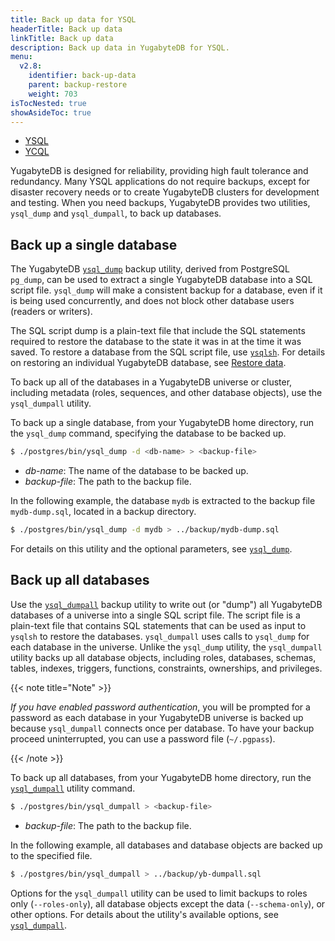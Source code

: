 ```yaml
---
title: Back up data for YSQL
headerTitle: Back up data
linkTitle: Back up data
description: Back up data in YugabyteDB for YSQL.
menu:
  v2.8:
    identifier: back-up-data
    parent: backup-restore
    weight: 703
isTocNested: true
showAsideToc: true
---
```


<ul class="nav nav-tabs-alt nav-tabs-yb">
  <li >
    <a href="/latest/manage/backup-restore/back-up-data" class="nav-link active">
      <i class="icon-postgres" aria-hidden="true"></i>
      YSQL
    </a>
  </li>
  <li >
    <a href="/latest/manage/backup-restore/back-up-data-ycql" class="nav-link">
      <i class="icon-cassandra" aria-hidden="true"></i>
      YCQL
    </a>
  </li>
</ul>

YugabyteDB is designed for reliability, providing high fault tolerance and redundancy. Many YSQL applications do not require backups, except for disaster recovery needs or to create YugabyteDB clusters for development and testing. When you need backups, YugabyteDB provides two utilities, `ysql_dump` and `ysql_dumpall`, to back up databases.

## Back up a single database

The YugabyteDB [`ysql_dump`](../../../admin/ysql-dump) backup utility, derived from PostgreSQL `pg_dump`,
can be used to extract a single YugabyteDB database into a SQL script file.  `ysql_dump` will make a consistent backup for a database, even if it is being used concurrently, and does not block other database users (readers or writers).

The SQL script dump is a plain-text file that include the SQL statements required to restore the database to the state it was in at the time it was saved. To restore a database from the SQL script file, use [`ysqlsh`](../../../admin/ysqlsh). For details on restoring an individual YugabyteDB database, see [Restore data](../restore-data).

To back up all of the databases in a YugabyteDB universe or cluster, including metadata (roles, sequences, and other database objects), use the `ysql_dumpall` utility.

To back up a single database, from your YugabyteDB home directory, run the `ysql_dump` command, specifying the database to be backed up.

```sh
$ ./postgres/bin/ysql_dump -d <db-name> > <backup-file>
```

- *db-name*: The name of the database to be backed up.
- *backup-file*: The path to the backup file.

In the following example, the database `mydb` is extracted to the backup file `mydb-dump.sql`, located in a backup directory.

```sh
$ ./postgres/bin/ysql_dump -d mydb > ../backup/mydb-dump.sql
```

For details on this utility and the optional parameters, see [`ysql_dump`](../../../admin/ysql-dump).

## Back up all databases

Use the [`ysql_dumpall`](../../../admin/ysql-dumpall) backup utility to write out (or "dump") all YugabyteDB databases of a universe into a single SQL script file. The script file is a plain-text file that contains SQL statements that can be used as input to `ysqlsh` to restore the databases. `ysql_dumpall` uses calls to `ysql_dump` for each database in the universe. Unlike the `ysql_dump` utility, the `ysql_dumpall` utility backs up all database objects, including roles, databases, schemas, tables, indexes, triggers, functions, constraints, ownerships, and privileges.

{{< note title="Note" >}}

*If you have enabled password authentication*, you will be prompted for a password as each database in your YugabyteDB universe is backed up because `ysql_dumpall` connects once per database. To have your backup proceed uninterrupted, you can use a password file (`~/.pgpass`).

{{< /note >}}

To back up all databases, from your YugabyteDB home directory, run the [`ysql_dumpall`](../../../admin/ysql-dumpall) utility command.

```sh
$ ./postgres/bin/ysql_dumpall > <backup-file>
```

- *backup-file*: The path to the backup file.

In the following example, all databases and database objects are backed up to the specified file.

```sh
$ ./postgres/bin/ysql_dumpall > ../backup/yb-dumpall.sql
```

Options for the `ysql_dumpall` utility can be used to limit backups to roles only (`--roles-only`), all database objects except the data (`--schema-only`), or other options. For details about the utility's available options, see [`ysql_dumpall`](../../../admin/ysql-dumpall).
